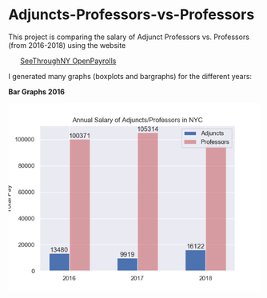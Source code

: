 # Adjuncts-Professors-vs-Professors

This project is comparing the salary of Adjunct Professors vs. Professors (from 2016-2018) using the website
<ul>
<a href= "www.seethroughny.net/payrolls"> SeeThroughNY </a>
<a href = "openpayrolls.com"> OpenPayrolls </a>
</ul>

I generated many graphs (boxplots and bargraphs) for the different years:

<b> Bar Graphs </b> 
**2016**

![GitHub Logo](/Adjunct-Prof-Barplot_inmatplotlib.png)
